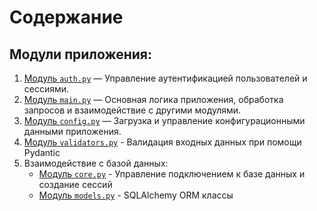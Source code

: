 # Содержание

## Модули приложения:

1. [Модуль `auth.py`](auth.md) — Управление аутентификацией пользователей и сессиями.
2. [Модуль `main.py`](main.md) — Основная логика приложения, обработка запросов и взаимодействие с другими модулями.
3. [Модуль `config.py`](config.md) — Загрузка и управление конфигурационными данными приложения.
4. [Модуль `validators.py`](validators.md) - Валидация входных данных при помощи Pydantic
5. Взаимодействие с базой данных:
    * [Модуль `core.py`](db/core.md) - Управление подключением к базе данных и создание сессий
    * [Модуль `models.py`](db/models.md) - SQLAlchemy ORM классы 

